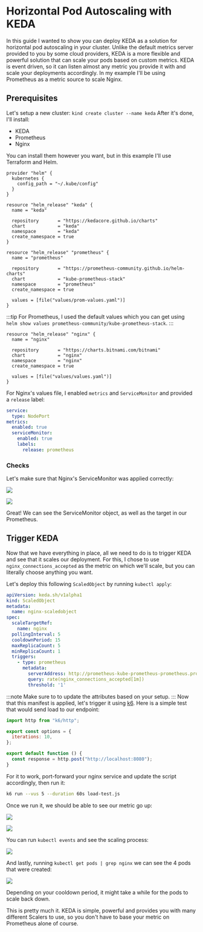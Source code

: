 # Horizontal Pod Autoscaling with KEDA
In this guide I wanted to show you can deploy KEDA as a solution for horizontal pod autoscaling in your cluster. Unlike the default metrics server provided to you by some cloud providers, KEDA is a more flexible and powerful solution that can scale your pods based on custom metrics.
KEDA is event driven, so it can listen almost any metric you provide it with and scale your deployments accordingly. In my example I'll be using Prometheus as a metric source to scale Nginx.

## Prerequisites
Let's setup a new cluster: `kind create cluster --name keda`
After it's done, I'll install:

- KEDA
- Prometheus
- Nginx

You can install them however you want, but in this example I'll use Terraform and Helm.


```hcl title="0-providers.tf"
provider "helm" {
  kubernetes {
    config_path = "~/.kube/config"
  }
}
```

```hcl title="1-keda.tf"
resource "helm_release" "keda" {
  name = "keda"

  repository       = "https://kedacore.github.io/charts"
  chart            = "keda"
  namespace        = "keda"
  create_namespace = true
}
```

```hcl title="2-prometheus.tf"
resource "helm_release" "prometheus" {
  name = "prometheus"

  repository       = "https://prometheus-community.github.io/helm-charts"
  chart            = "kube-prometheus-stack"
  namespace        = "prometheus"
  create_namespace = true

  values = [file("values/prom-values.yaml")]
}
```
:::tip
    For Prometheus, I used the default values which you can get using `helm show values prometheus-community/kube-prometheus-stack`.
:::

```hcl title="3-nginx.tf"
resource "helm_release" "nginx" {
  name = "nginx"

  repository       = "https://charts.bitnami.com/bitnami"
  chart            = "nginx"
  namespace        = "nginx"
  create_namespace = true

  values = [file("values/values.yaml")]
}
```

For Nginx's values file, I enabled `metrics` and `ServiceMonitor` and provided a `release` label:
```yaml title="values.yaml"
service:
  type: NodePort
metrics:
  enabled: true
  serviceMonitor:
    enabled: true
    labels:
      release: prometheus
```

### Checks
Let's make sure that Nginx's ServiceMonitor was applied correctly:

![](images/k-get-sm.png)

![](images/prom-target.png)

Great! We can see the ServiceMonitor object, as well as the target in our Prometheus.

## Trigger KEDA
Now that we have everything in place, all we need to do is to trigger KEDA and see that it scales our deployment.
For this, I chose to use `nginx_connections_accepted` as the metric on which we'll scale, but you can literally choose anything you want.

Let's deploy this following `ScaledObject` by running `kubectl apply`:
```yaml title="nginx-scaledobject.yaml"
apiVersion: keda.sh/v1alpha1
kind: ScaledObject
metadata:
  name: nginx-scaledobject
spec:
  scaleTargetRef:
    name: nginx
  pollingInterval: 5
  cooldownPeriod: 15
  maxReplicaCount: 5
  minReplicaCount: 1
  triggers:
    - type: prometheus
      metadata:
        serverAddress: http://prometheus-kube-prometheus-prometheus.prometheus.svc.cluster.local:9090
        query: rate(nginx_connections_accepted[1m])
        threshold: '1'
```
:::note
    Make sure to to update the attributes based on your setup.
:::
Now that this manifest is applied, let's trigger it using [k6](https://k6.io/). Here is a simple test that would send load to our endpoint:
```js title="k6-load.js"
import http from "k6/http";

export const options = {
  iterations: 10,
};

export default function () {
  const response = http.post("http://localhost:8080");
}
```

For it to work, port-forward your nginx service and update the script accordingly, then run it:
```bash
k6 run --vus 5 --duration 60s load-test.js
```

Once we run it, we should be able to see our metric go up:

![](images/before-scale.png)

![](images/after-scale.png)


You can run `kubectl events` and see the scaling process:

![](images/events.png)

And lastly, running `kubectl get pods | grep nginx` we can see the 4 pods that were created:

![](images/k-get-pods-ps.png)

Depending on your cooldown period, it might take a while for the pods to scale back down.

This is pretty much it. KEDA is simple, powerful and provides you with many different Scalers to use, so you don't have to base your metric on Prometheus alone of course.
